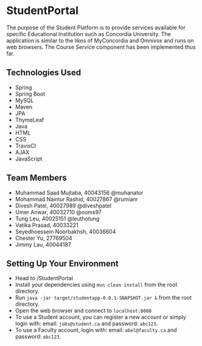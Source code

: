 # StudentPortal
The purpose of the Student Platform is to provide services available for specific Educational Institution such as 
Concordia University. The application is similar to the likes of MyConcordia and Omnivox and runs on web browsers. The
Course Service component has been implemented thus far.

## Technologies Used
* Spring
* Spring Boot
* MySQL
* Maven
* JPA
* ThymeLeaf
* Java
* HTML
* CSS
* TravisCI
* AJAX
* JavaScript

## Team Members
* Muhammad Saad Mujtaba, 40043156 @muhanator
* Mohammad Naimur Rashid, 40027867 @rumianr
* Divesh Patel, 40027989 @diveshpatel
* Umer Anwar, 40032710 @ooms97
* Tung Leu, 40025151 @leuthotung
* Vatika Prasad, 40033221
* Seyedhoessein Noorbakhsh, 40036604
* Chester Yu, 27769504
* Jimmy Lau, 40044187


## Setting Up Your Environment
* Head to /StudentPortal
* Install your dependencies using `mvn clean install` from the root directory.
* Run `java -jar target/studentapp-0.0.1-SNAPSHOT.jar &` from the root directory.
* Open the web browser and connect to `localhost:8080`
* To use a Student account, you can register a new account or simply login with: email: `jobs@student.ca` 
and password: `abc123`.
* To use a Faculty account, login with: email: `abel@faculty.ca` and password: `abc123`.

